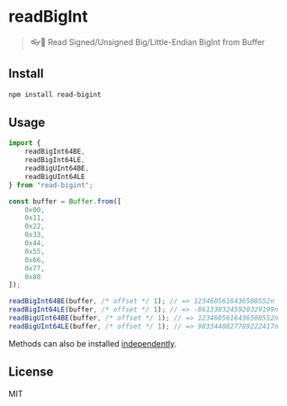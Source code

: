 # readBigInt

> 👓💯 Read Signed/Unsigned Big/Little-Endian BigInt from Buffer

## Install

```bash
npm install read-bigint
```

## Usage

```js
import {
    readBigInt64BE,
    readBigInt64LE,
    readBigUInt64BE,
    readBigUInt64LE
} from "read-bigint";

const buffer = Buffer.from([
    0x00,
    0x11,
    0x22,
    0x33,
    0x44,
    0x55,
    0x66,
    0x77,
    0x88
]);

readBigInt64BE(buffer, /* offset */ 1); // => 1234605616436508552n
readBigInt64LE(buffer, /* offset */ 1); // => -8613303245920329199n
readBigUInt64BE(buffer, /* offset */ 1); // => 1234605616436508552n
readBigUInt64LE(buffer, /* offset */ 1); // => 9833440827789222417n
```

Methods can also be installed [independently](https://github.com/oBusk/read-bigint#readme).

## License

MIT
